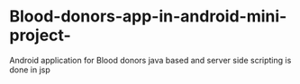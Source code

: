 # Blood-donors-app-in-android-mini-project-
Android application for Blood donors java based and server side scripting is done in jsp
